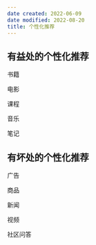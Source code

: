 ```yaml
---
date created: 2022-06-09
date modified: 2022-08-20
title: 个性化推荐
---
```


## 有益处的个性化推荐

书籍

电影

课程

音乐

笔记

## 有坏处的个性化推荐

广告

商品

新闻

视频

社区问答
